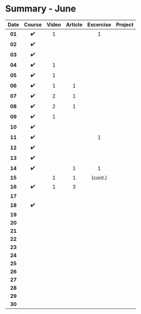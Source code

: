 # Summary - June

| Date | Course | Video | Article | Excercise | Project |
| :--: | :----: | :---: | :-----: | :-------: | :-----: |
| **01** | ✔️  | 1     |         | 1
| **02** | ✔️  |
| **03** | ✔️  |
| **04** | ✔️  | 1     |
| **05** | ✔️  | 1     |
| **06** | ✔️  | 1     | 1
| **07** | ✔️  | 2     | 1 
| **08** | ✔️  | 2     | 1
| **09** | ✔️  | 1
| **10** | ✔️  |
| **11** | ✔️  |       |         | 1
| **12** | ✔️  |
| **13** | ✔️  |
| **14** | ✔️  |       | 1       | 1
| **15** |      | 1     | 1       | (cont.)
| **16** | ✔️  | 1     | 3
| **17** |
| **18** | ✔️  |
| **19** |
| **20** |
| **21** |
| **22** |
| **23** |
| **24** |
| **25** |
| **26** |
| **27** |
| **28** |
| **29** |
| **30** |

